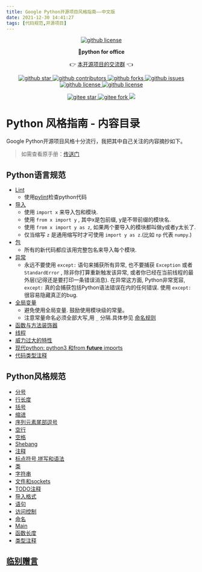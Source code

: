 ```yaml
---
title: Google Python开源项目风格指南——中文版
date: 2021-12-30 14:41:27
tags: [代码规范,开源项目]
---
```





<p align="center">
    <a target="_blank" href='https://github.com/CoderWanFeng/python-office'>
    <img src="http://python4office.cn/images/github-nav.jpg" alt="github license"/>
    </a>   
</p>
<p align="center">
	<strong>🍬python for office</strong>
</p>
<p align="center">
	👉 <a href="https://mp.weixin.qq.com/s/CadAaJUTUlXmTxJAjFUfPQ">本开源项目的交流群</a> 👈
</p>


<p align="center" name="'github">
    <a target="_blank" href='https://github.com/CoderWanFeng/python-office'>
    <img src="https://img.shields.io/github/stars/CoderWanFeng/python-office.svg?style=social" alt="github star"/>
    </a>
    <a target="_blank" href='https://github.com/CoderWanFeng/python-office'>
    <img src="https://img.shields.io/github/contributors/CoderWanFeng/python-office" alt="github contributors"/>
    </a>
    <a target="_blank" href='https://github.com/CoderWanFeng/python-office'>
    <img src="https://img.shields.io/github/forks/CoderWanFeng/python-office" alt="github forks"/>
    </a>
    <a target="_blank" href='https://github.com/CoderWanFeng/python-office'>
    <img src="https://img.shields.io/github/issues/CoderWanFeng/python-office" alt="github issues"/>
    </a>	
    <a target="_blank" href='https://github.com/CoderWanFeng/python-office'>
    <img src="https://img.shields.io/github/issues-pr/CoderWanFeng/python-office" alt="github license"/>
    </a>
    <a target="_blank" href='https://github.com/CoderWanFeng/python-office'>
    <img src="https://img.shields.io/github/license/CoderWanFeng/python-office" alt="github license"/>
    </a>   
</p>

<p align="center" name="gitee">
	<a target="_blank" href='https://gitee.com/CoderWanFeng/python-office/'>
		<img src='https://gitee.com/CoderWanFeng/python-office/badge/star.svg?theme=dark' alt='gitee star'/>
	</a>
	<a target="_blank" href='https://github.com/CoderWanFeng/python-office'>
		<img src="https://gitee.com/CoderWanFeng/python-office/badge/fork.svg?theme=white" alt="gitee fork"/>
	</a>
	<a href="http://www.python4office.cn/images/qq.jpg">
	<img src="https://img.shields.io/badge/QQ-1090738447-orange"/></a>
</p>





# Python 风格指南 - 内容目录
Google Python开源项目风格十分流行，我把其中自己关注的内容摘抄如下。
> 如需查看原手册：[传送门](https://zh-google-styleguide.readthedocs.io/en/latest/google-python-styleguide/)
## Python语言规范

<!-- more -->

- [Lint](https://zh-google-styleguide.readthedocs.io/en/latest/google-python-styleguide/python_language_rules/#lint)
  - 使用[pylint](http://www.logilab.org/project/pylint)检查python代码
- [导入](https://zh-google-styleguide.readthedocs.io/en/latest/google-python-styleguide/python_language_rules/#id3)
    - 使用 `import x` 来导入包和模块.
    - 使用 `from x import y` , 其中x是包前缀, y是不带前缀的模块名.
    - 使用 `from x import y as z`, 如果两个要导入的模块都叫做y或者y太长了.
    - 仅当缩写 `z` 是通用缩写时才可使用 `import y as z`.(比如 `np` 代表 `numpy`.)
- [包](https://zh-google-styleguide.readthedocs.io/en/latest/google-python-styleguide/python_language_rules/#id6)
    - 所有的新代码都应该用完整包名来导入每个模块.
- [异常](https://zh-google-styleguide.readthedocs.io/en/latest/google-python-styleguide/python_language_rules/#id7)
    - 永远不要使用 `except:` 语句来捕获所有异常, 也不要捕获 `Exception` 或者 `StandardError` , 除非你打算重新触发该异常, 或者你已经在当前线程的最外层(记得还是要打印一条错误消息). 在异常这方面, Python非常宽容, `except:` 真的会捕获包括Python语法错误在内的任何错误. 使用 `except:` 很容易隐藏真正的bug.
- [全局变量](https://zh-google-styleguide.readthedocs.io/en/latest/google-python-styleguide/python_language_rules/#id8)
    - 避免使用全局变量. 鼓励使用模块级的常量。
    - 注意常量命名必须全部大写,用 `_` 分隔.具体参见 [命名规则](https://google.github.io/styleguide/pyguide.html#s3.16-naming) 
- [函数与方法装饰器](https://zh-google-styleguide.readthedocs.io/en/latest/google-python-styleguide/python_language_rules/#id18)
- [线程](https://zh-google-styleguide.readthedocs.io/en/latest/google-python-styleguide/python_language_rules/#id20)
- [威力过大的特性](https://zh-google-styleguide.readthedocs.io/en/latest/google-python-styleguide/python_language_rules/#id21)
- [现代python: python3 和from __future__ imports](https://zh-google-styleguide.readthedocs.io/en/latest/google-python-styleguide/python_language_rules/#python-python3-from-future-imports)
- [代码类型注释](https://zh-google-styleguide.readthedocs.io/en/latest/google-python-styleguide/python_language_rules/#id24)
## Python风格规范
- [分号](https://zh-google-styleguide.readthedocs.io/en/latest/google-python-styleguide/python_style_rules/#id1)
- [行长度](https://zh-google-styleguide.readthedocs.io/en/latest/google-python-styleguide/python_style_rules/#line-length)
- [括号](https://zh-google-styleguide.readthedocs.io/en/latest/google-python-styleguide/python_style_rules/#id6)
- [缩进](https://zh-google-styleguide.readthedocs.io/en/latest/google-python-styleguide/python_style_rules/#indentation)
- [序列元素尾部逗号](https://zh-google-styleguide.readthedocs.io/en/latest/google-python-styleguide/python_style_rules/#id8)
- [空行](https://zh-google-styleguide.readthedocs.io/en/latest/google-python-styleguide/python_style_rules/#id10)
- [空格](https://zh-google-styleguide.readthedocs.io/en/latest/google-python-styleguide/python_style_rules/#id11)
- [Shebang](https://zh-google-styleguide.readthedocs.io/en/latest/google-python-styleguide/python_style_rules/#shebang)
- [注释](https://zh-google-styleguide.readthedocs.io/en/latest/google-python-styleguide/python_style_rules/#comments)
- [标点符号,拼写和语法](https://zh-google-styleguide.readthedocs.io/en/latest/google-python-styleguide/python_style_rules/#id15)
- [类](https://zh-google-styleguide.readthedocs.io/en/latest/google-python-styleguide/python_style_rules/#id16)
- [字符串](https://zh-google-styleguide.readthedocs.io/en/latest/google-python-styleguide/python_style_rules/#id17)
- [文件和sockets](https://zh-google-styleguide.readthedocs.io/en/latest/google-python-styleguide/python_style_rules/#sockets)
- [TODO注释](https://zh-google-styleguide.readthedocs.io/en/latest/google-python-styleguide/python_style_rules/#todo)
- [导入格式](https://zh-google-styleguide.readthedocs.io/en/latest/google-python-styleguide/python_style_rules/#id18)
- [语句](https://zh-google-styleguide.readthedocs.io/en/latest/google-python-styleguide/python_style_rules/#id19)
- [访问控制](https://zh-google-styleguide.readthedocs.io/en/latest/google-python-styleguide/python_style_rules/#id20)
- [命名](https://zh-google-styleguide.readthedocs.io/en/latest/google-python-styleguide/python_style_rules/#id21)
- [Main](https://zh-google-styleguide.readthedocs.io/en/latest/google-python-styleguide/python_style_rules/#main)
- [函数长度](https://zh-google-styleguide.readthedocs.io/en/latest/google-python-styleguide/python_style_rules/#id22)
- [类型注释](https://zh-google-styleguide.readthedocs.io/en/latest/google-python-styleguide/python_style_rules/#id23)
## [临别赠言](https://zh-google-styleguide.readthedocs.io/en/latest/google-python-styleguide/parting_words/)